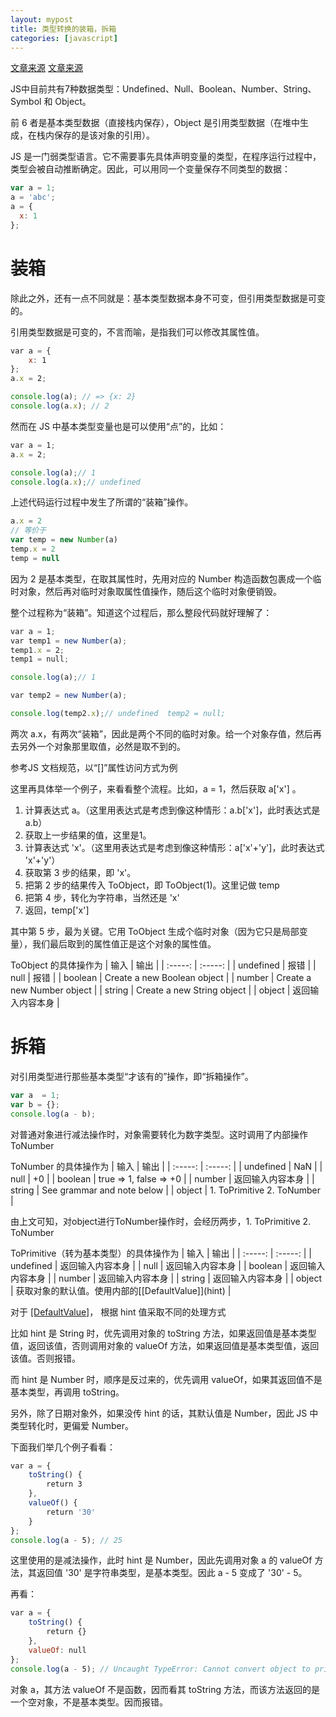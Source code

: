 ```yaml
---
layout: mypost
title: 类型转换的装箱，拆箱
categories: [javascript]
---
```


[文章来源](https://juejin.im/post/5cbaf130518825325050fb0a)
[文章来源](https://juejin.im/post/5ccfb58f518825405a198fcd)

JS中目前共有7种数据类型：Undefined、Null、Boolean、Number、String、Symbol 和 Object。

前 6 者是基本类型数据（直接栈内保存），Object 是引用类型数据（在堆中生成，在栈内保存的是该对象的引用）。

JS 是一门弱类型语言。它不需要事先具体声明变量的类型，在程序运行过程中，类型会被自动推断确定。因此，可以用同一个变量保存不同类型的数据：

```js
var a = 1;
a = 'abc';
a = {
  x: 1
};
```

# 装箱

除此之外，还有一点不同就是：基本类型数据本身不可变，但引用类型数据是可变的。

引用类型数据是可变的，不言而喻，是指我们可以修改其属性值。

```js
var a = {
    x: 1
};
a.x = 2;

console.log(a); // => {x: 2}  
console.log(a.x); // 2
```

然而在 JS 中基本类型变量也是可以使用“点”的，比如：
```js
var a = 1;
a.x = 2;

console.log(a);// 1  
console.log(a.x);// undefined
```

上述代码运行过程中发生了所谓的“装箱”操作。

```js
a.x = 2
// 等价于
var temp = new Number(a)
temp.x = 2
temp = null
```

因为 2 是基本类型，在取其属性时，先用对应的 Number 构造函数包裹成一个临时对象，然后再对临时对象取属性值操作，随后这个临时对象便销毁。

整个过程称为“装箱”。知道这个过程后，那么整段代码就好理解了：

```js
var a = 1;
var temp1 = new Number(a);
temp1.x = 2;
temp1 = null;

console.log(a);// 1  

var temp2 = new Number(a);

console.log(temp2.x);// undefined  temp2 = null;
```

两次 a.x，有两次“装箱”，因此是两个不同的临时对象。给一个对象存值，然后再去另外一个对象那里取值，必然是取不到的。


参考JS 文档规范，以“[]”属性访问方式为例

这里再具体举一个例子，来看看整个流程。比如，a = 1，然后获取 a['x'] 。

1. 计算表达式 a。（这里用表达式是考虑到像这种情形：a.b['x']，此时表达式是 a.b）
2. 获取上一步结果的值，这里是1。
3. 计算表达式 'x'。（这里用表达式是考虑到像这种情形：a['x'+'y']，此时表达式 'x'+'y'）
4. 获取第 3 步的结果，即 'x'。
5. 把第 2 步的结果传入 ToObject，即 ToObject(1)。这里记做 temp
6. 把第 4 步，转化为字符串，当然还是 'x'
7. 返回，temp['x']

其中第 5 步，最为关键。它用 ToObject 生成个临时对象（因为它只是局部变量），我们最后取到的属性值正是这个对象的属性值。

ToObject 的具体操作为
|  输入 | 输出 |
| :-----: | :-----: |
| undefined | 报错 |
| null | 报错 |
| boolean | Create a new Boolean object |
| number | Create a new Number object |
| string | Create a new String object |
| object | 返回输入内容本身 |


# 拆箱

对引用类型进行那些基本类型“才该有的”操作，即“拆箱操作”。

```js
var a  = 1;
var b = {};
console.log(a - b);
```

对普通对象进行减法操作时，对象需要转化为数字类型。这时调用了内部操作 ToNumber

ToNumber 的具体操作为
|  输入 | 输出 |
| :-----: | :-----: |
| undefined | NaN |
| null | +0 |
| boolean | true => 1, false => +0 |
| number | 返回输入内容本身 |
| string | See grammar and note below |
| object | 1. ToPrimitive  2. ToNumber |

由上文可知，对object进行ToNumber操作时，会经历两步，1. ToPrimitive  2. ToNumber

ToPrimitive（转为基本类型）的具体操作为
|  输入 | 输出 |
| :-----: | :-----: |
| undefined | 返回输入内容本身 |
| null | 返回输入内容本身 |
| boolean | 返回输入内容本身 |
| number | 返回输入内容本身 |
| string | 返回输入内容本身 |
| object | 获取对象的默认值。使用内部的\[\[DefaultValue\]\](hint) |


对于 [[DefaultValue]](hint)， 根据 hint 值采取不同的处理方式

比如 hint 是 String 时，优先调用对象的 toString 方法，如果返回值是基本类型值，返回该值，否则调用对象的 valueOf 方法，如果返回值是基本类型值，返回该值。否则报错。

而 hint 是 Number 时，顺序是反过来的，优先调用 valueOf，如果其返回值不是基本类型，再调用 toString。

另外，除了日期对象外，如果没传 hint 的话，其默认值是 Number，因此 JS 中类型转化时，更偏爱 Number。


下面我们举几个例子看看：
```js
var a = {  
    toString() {    
        return 3  
    },  
    valueOf() {    
        return '30'  
    }
};
console.log(a - 5); // 25
```
这里使用的是减法操作，此时 hint 是 Number，因此先调用对象 a 的 valueOf 方法，其返回值 '30' 是字符串类型，是基本类型。因此 a - 5 变成了 '30' - 5。

再看：
```js
var a = {  
    toString() {    
        return {}  
    },  
    valueOf: null
};
console.log(a - 5); // Uncaught TypeError: Cannot convert object to primitive value
```
对象 a，其方法 valueOf 不是函数，因而看其 toString 方法，而该方法返回的是一个空对象，不是基本类型。因而报错。


